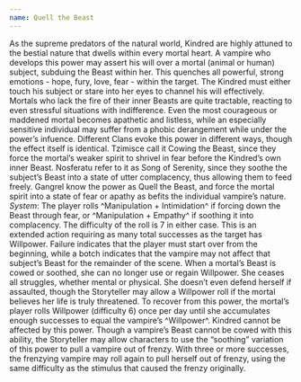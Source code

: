 ```yaml
---
name: Quell the Beast
---
```


As the supreme predators of the natural world, Kindred are highly attuned to the bestial nature that dwells within every mortal heart. A vampire who develops this power may assert his will over a mortal (animal or human) subject, subduing the Beast within her. This quenches all powerful, strong emotions - hope, fury, love, fear - within the target. The Kindred must either touch his subject or stare into her eyes to channel his will effectively. Mortals who lack the fire of their inner Beasts are quite tractable, reacting to even stressful situations with indifference. Even the most courageous or maddened mortal becomes apathetic and listless, while an especially sensitive individual may suffer from a phobic derangement while under the power’s infuence. Different Clans evoke this power in different ways, though the effect itself is identical. Tzimisce call it Cowing the Beast, since they force the mortal’s weaker spirit to shrivel in fear before the Kindred’s own inner Beast. Nosferatu refer to it as Song of Serenity, since they soothe the subject’s Beast into a state of utter complacency, thus allowing them to feed freely. Gangrel know the power as Quell the Beast, and force the mortal spirit into a state of fear or apathy as befits the individual vampire’s nature.
_System_: The player rolls ^Manipulation + Intimidation^ if forcing down the Beast through fear, or ^Manipulation + Empathy^ if soothing it into complacency. The difficulty of the roll is 7 in either case. This is an extended action requiring as many total successes as the target has Willpower. Failure indicates that the player must start over from the beginning, while a botch indicates that the vampire may not affect that subject’s Beast for the remainder of the scene. When a mortal’s Beast is cowed or soothed, she can no longer use or regain Willpower. She ceases all struggles, whether mental or physical. She doesn’t even defend herself if assaulted, though the Storyteller may allow a Willpower roll if the mortal believes her life is truly threatened. To recover from this power, the mortal’s player rolls Willpower (difficulty 6) once per day until she accumulates enough successes to equal the vampire’s ^Willpower^. Kindred cannot be affected by this power. Though a vampire’s Beast cannot be cowed with this ability, the Storyteller may allow characters to use the “soothing” variation of this power to pull a vampire out of frenzy. With three or more successes, the frenzying vampire may roll again to pull herself out of frenzy, using the same difficulty as the stimulus that caused the frenzy originally.